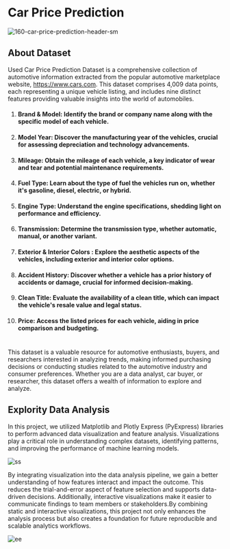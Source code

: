   # Car Price Prediction  
 
![160-car-price-prediction-header-sm](https://github.com/user-attachments/assets/7801638c-f3f9-44db-9f79-6394d747d9ff)
  
   
## About Dataset
Used Car Price Prediction Dataset is a comprehensive collection of automotive information extracted from the popular automotive marketplace website, https://www.cars.com. This dataset comprises 4,009 data points, each representing a unique vehicle listing, and includes nine distinct features providing valuable insights into the world of automobiles.
  
1. #### Brand & Model:  Identify the brand or company name along with the specific model of each vehicle.

2. #### Model Year:  Discover the manufacturing year of the vehicles, crucial for assessing depreciation and technology advancements.

3. #### Mileage:  Obtain the mileage of each vehicle, a key indicator of wear and tear and potential maintenance requirements.

4. #### Fuel Type: Learn about the type of fuel the vehicles run on, whether it's gasoline, diesel, electric, or hybrid.

5. #### Engine Type: Understand the engine specifications, shedding light on performance and efficiency.

6. #### Transmission: Determine the transmission type, whether automatic, manual, or another variant.

7. #### Exterior & Interior Colors : Explore the aesthetic aspects of the vehicles, including exterior and interior color options.

8. #### Accident History: Discover whether a vehicle has a prior history of accidents or damage, crucial for informed decision-making.

9. #### Clean Title: Evaluate the availability of a clean title, which can impact the vehicle's resale value and legal status.

10. #### Price: Access the listed prices for each vehicle, aiding in price comparison and budgeting.

#
This dataset is a valuable resource for automotive enthusiasts, buyers, and researchers interested in analyzing trends, making informed purchasing decisions or conducting studies related to the automotive industry and consumer preferences. Whether you are a data analyst, car buyer, or researcher, this dataset offers a wealth of information to explore and analyze.


## Explority Data Analysis 
In this project, we utilized Matplotlib and Plotly Express (PyExpress) libraries to perform advanced data visualization and feature analysis. Visualizations play a critical role in understanding complex datasets, identifying patterns, and improving the performance of machine learning models.

![ss](https://github.com/user-attachments/assets/6280b930-0a26-4e2b-9597-51b4357401d0)

By integrating visualization into the data analysis pipeline, we gain a better understanding of how features interact and impact the outcome. This reduces the trial-and-error aspect of feature selection and supports data-driven decisions. Additionally, interactive visualizations make it easier to communicate findings to team members or stakeholders.By combining static and interactive visualizations, this project not only enhances the analysis process but also creates a foundation for future reproducible and scalable analytics workflows.


![ee](https://github.com/user-attachments/assets/166351db-9cc2-4379-93a1-8e5e753c63e6)




